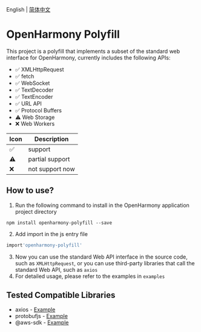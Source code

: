 English | [简体中文](./README-zh.md)
# OpenHarmony Polyfill
This project is a polyfill that implements a subset of the standard web interface for OpenHarmony, currently includes the following APIs:
* ✅ XMLHttpRequest
* ✅ fetch
* ✅ WebSocket
* ✅ TextDecoder
* ✅ TextEncoder
* ✅ URL API
* ✅ Protocol Buffers 
* ⚠️ Web Storage
* ❌ Web Workers

| Icon | Description |
| ---- | ---- |
|✅|support|
|⚠️|partial support|
|❌|not support now|

## How to use?

1. Run the following command to install in the OpenHarmony application project directory
```
npm install openharmony-polyfill --save
```
2. Add import in the js entry file
```js
import'openharmony-polyfill'
```
3. Now you can use the standard Web API interface in the source code, such as `XMLHttpRequest`, or you can use third-party libraries that call the standard Web API, such as `axios`
4. For detailed usage, please refer to the examples in `examples`
   
## Tested Compatible Libraries
* axios - [Example](examples/sdk7-demo/entry/src/main/ets/default/pages/network.ets)
* protobufjs - [Example](examples/sdk7-demo/entry/src/main/ets/default/pages/protobuf.ets)
* @aws-sdk - [Example](examples/sdk7-demo/entry/src/main/ets/default/pages/network.ets)
